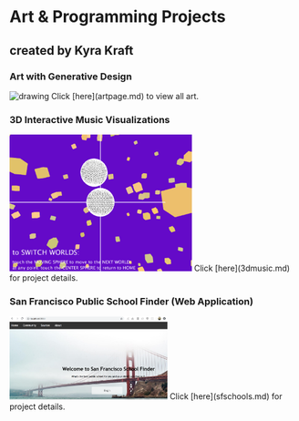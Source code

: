 # Art & Programming Projects
## created by Kyra Kraft

<!-- ## examples of past projects

* generative design combined with hand-drawn art
* 3d interactive experience with sound and visuals
* sites designed with html, css, and javascript that incorporate databases
* mobile apps designed through React -->

### Art with Generative Design

<img src="ashleydandelion.jpg" alt="drawing" width="300" height="370"/>  
Click [here](artpage.md) to view all art.  


### 3D Interactive Music Visualizations

<img src="purpleworld.png" alt="3d graphics" width="320" height="240"/>  
Click [here](3dmusic.md) for project details.  



### San Francisco Public School Finder (Web Application)

<img src="sfschools.png" alt="screenshot" width="55%" height="55%"/>  
Click [here](sfschools.md) for project details.
